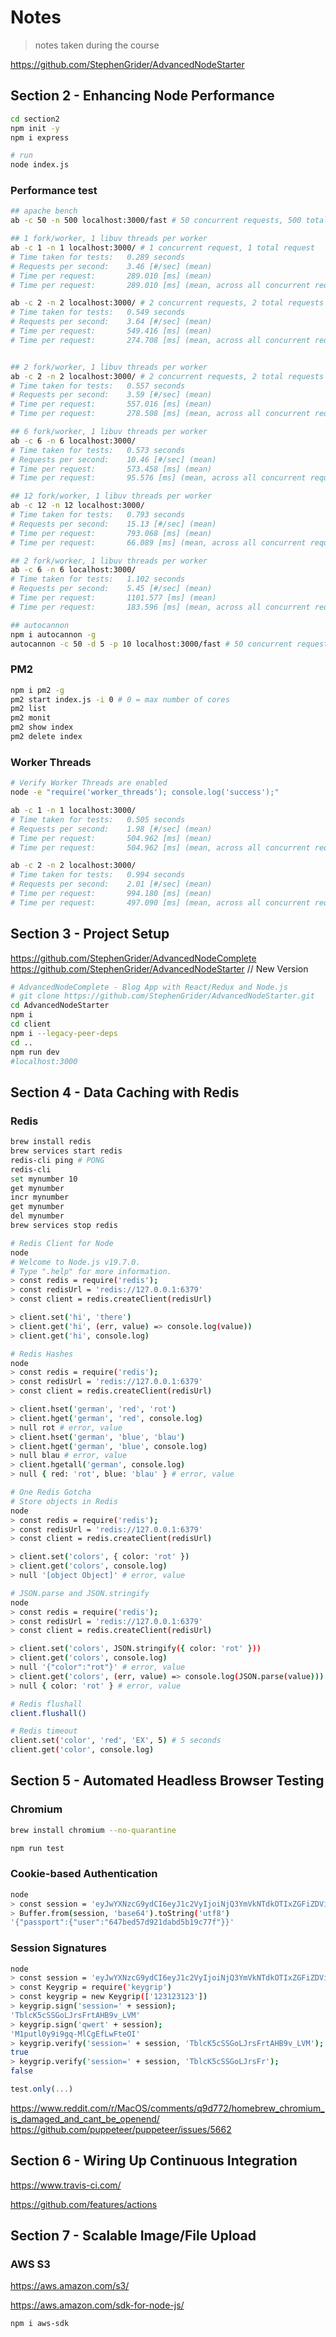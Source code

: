 # Notes

> notes taken during the course

https://github.com/StephenGrider/AdvancedNodeStarter

## Section 2 - Enhancing Node Performance

```sh
cd section2
npm init -y
npm i express

# run
node index.js

```

### Performance test

```sh
## apache bench
ab -c 50 -n 500 localhost:3000/fast # 50 concurrent requests, 500 total requests

## 1 fork/worker, 1 libuv threads per worker
ab -c 1 -n 1 localhost:3000/ # 1 concurrent request, 1 total request
# Time taken for tests:   0.289 seconds
# Requests per second:    3.46 [#/sec] (mean)
# Time per request:       289.010 [ms] (mean)
# Time per request:       289.010 [ms] (mean, across all concurrent requests)

ab -c 2 -n 2 localhost:3000/ # 2 concurrent requests, 2 total requests
# Time taken for tests:   0.549 seconds
# Requests per second:    3.64 [#/sec] (mean)
# Time per request:       549.416 [ms] (mean)
# Time per request:       274.708 [ms] (mean, across all concurrent requests)


## 2 fork/worker, 1 libuv threads per worker
ab -c 2 -n 2 localhost:3000/ # 2 concurrent requests, 2 total requests
# Time taken for tests:   0.557 seconds
# Requests per second:    3.59 [#/sec] (mean)
# Time per request:       557.016 [ms] (mean)
# Time per request:       278.508 [ms] (mean, across all concurrent requests)

## 6 fork/worker, 1 libuv threads per worker
ab -c 6 -n 6 localhost:3000/
# Time taken for tests:   0.573 seconds
# Requests per second:    10.46 [#/sec] (mean)
# Time per request:       573.458 [ms] (mean)
# Time per request:       95.576 [ms] (mean, across all concurrent requests)

## 12 fork/worker, 1 libuv threads per worker
ab -c 12 -n 12 localhost:3000/
# Time taken for tests:   0.793 seconds
# Requests per second:    15.13 [#/sec] (mean)
# Time per request:       793.068 [ms] (mean)
# Time per request:       66.089 [ms] (mean, across all concurrent requests)

## 2 fork/worker, 1 libuv threads per worker
ab -c 6 -n 6 localhost:3000/
# Time taken for tests:   1.102 seconds
# Requests per second:    5.45 [#/sec] (mean)
# Time per request:       1101.577 [ms] (mean)
# Time per request:       183.596 [ms] (mean, across all concurrent requests)

## autocannon
npm i autocannon -g
autocannon -c 50 -d 5 -p 10 localhost:3000/fast # 50 concurrent requests, 5 seconds, 10 pipelining
```

### PM2

```sh
npm i pm2 -g
pm2 start index.js -i 0 # 0 = max number of cores
pm2 list
pm2 monit
pm2 show index
pm2 delete index
```

### Worker Threads

```sh
# Verify Worker Threads are enabled
node -e "require('worker_threads'); console.log('success');"

ab -c 1 -n 1 localhost:3000/
# Time taken for tests:   0.505 seconds
# Requests per second:    1.98 [#/sec] (mean)
# Time per request:       504.962 [ms] (mean)
# Time per request:       504.962 [ms] (mean, across all concurrent requests)

ab -c 2 -n 2 localhost:3000/
# Time taken for tests:   0.994 seconds
# Requests per second:    2.01 [#/sec] (mean)
# Time per request:       994.180 [ms] (mean)
# Time per request:       497.090 [ms] (mean, across all concurrent requests)
```

## Section 3 - Project Setup

https://github.com/StephenGrider/AdvancedNodeComplete
https://github.com/StephenGrider/AdvancedNodeStarter // New Version

```sh
# AdvancedNodeComplete - Blog App with React/Redux and Node.js
# git clone https://github.com/StephenGrider/AdvancedNodeStarter.git
cd AdvancedNodeStarter
npm i
cd client
npm i --legacy-peer-deps
cd ..
npm run dev
#localhost:3000
```

## Section 4 - Data Caching with Redis

### Redis

```sh
brew install redis
brew services start redis
redis-cli ping # PONG
redis-cli
set mynumber 10
get mynumber
incr mynumber
get mynumber
del mynumber
brew services stop redis
```

```sh
# Redis Client for Node
node
# Welcome to Node.js v19.7.0.
# Type ".help" for more information.
> const redis = require('redis');
> const redisUrl = 'redis://127.0.0.1:6379'
> const client = redis.createClient(redisUrl)

> client.set('hi', 'there')
> client.get('hi', (err, value) => console.log(value))
> client.get('hi', console.log)
```

```sh
# Redis Hashes
node
> const redis = require('redis');
> const redisUrl = 'redis://127.0.0.1:6379'
> const client = redis.createClient(redisUrl)

> client.hset('german', 'red', 'rot')
> client.hget('german', 'red', console.log)
> null rot # error, value
> client.hset('german', 'blue', 'blau')
> client.hget('german', 'blue', console.log)
> null blau # error, value
> client.hgetall('german', console.log)
> null { red: 'rot', blue: 'blau' } # error, value
```

```sh
# One Redis Gotcha
# Store objects in Redis
node
> const redis = require('redis');
> const redisUrl = 'redis://127.0.0.1:6379'
> const client = redis.createClient(redisUrl)

> client.set('colors', { color: 'rot' })
> client.get('colors', console.log)
> null '[object Object]' # error, value

# JSON.parse and JSON.stringify
node
> const redis = require('redis');
> const redisUrl = 'redis://127.0.0.1:6379'
> const client = redis.createClient(redisUrl)

> client.set('colors', JSON.stringify({ color: 'rot' }))
> client.get('colors', console.log)
> null '{"color":"rot"}' # error, value
> client.get('colors', (err, value) => console.log(JSON.parse(value)))
> null { color: 'rot' } # error, value
```

```sh
# Redis flushall
client.flushall()
```

```sh
# Redis timeout
client.set('color', 'red', 'EX', 5) # 5 seconds
client.get('color', console.log)
```

## Section 5 - Automated Headless Browser Testing

### Chromium

```sh
brew install chromium --no-quarantine

npm run test
```

### Cookie-based Authentication

```sh
node
> const session = 'eyJwYXNzcG9ydCI6eyJ1c2VyIjoiNjQ3YmVkNTdkOTIxZGFiZDViMTljNzdmIn19'; # from browser set-cookie(session)
> Buffer.from(session, 'base64').toString('utf8')
'{"passport":{"user":"647bed57d921dabd5b19c77f"}}'
```

### Session Signatures

```sh
node
> const session = 'eyJwYXNzcG9ydCI6eyJ1c2VyIjoiNjQ3YmVkNTdkOTIxZGFiZDViMTljNzdmIn19'; # from browser set-cookie(session)
> const Keygrip = require('keygrip')
> const keygrip = new Keygrip(['123123123'])
> keygrip.sign('session=' + session);
'TblcK5cSSGoLJrsFrtAHB9v_LVM'
> keygrip.sign('qwert' + session);
'M1putl0y9i9gq-MlCgEfLwFteOI'
> keygrip.verify('session=' + session, 'TblcK5cSSGoLJrsFrtAHB9v_LVM');
true
> keygrip.verify('session=' + session, 'TblcK5cSSGoLJrsFr');
false
```

```js
test.only(...)
```

https://www.reddit.com/r/MacOS/comments/q9d772/homebrew_chromium_is_damaged_and_cant_be_openend/
https://github.com/puppeteer/puppeteer/issues/5662


## Section 6 - Wiring Up Continuous Integration

https://www.travis-ci.com/

https://github.com/features/actions

## Section 7 - Scalable Image/File Upload

### AWS S3

https://aws.amazon.com/s3/

https://aws.amazon.com/sdk-for-node-js/

```sh
npm i aws-sdk
```
